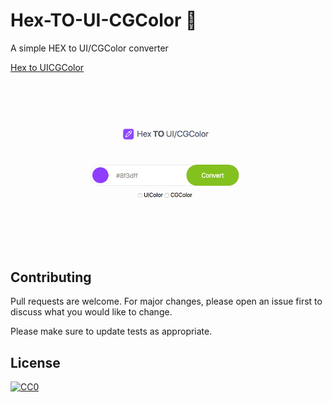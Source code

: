 # Hex-TO-UI-CGColor 🖖
A simple HEX to UI/CGColor converter 



[Hex to UICGColor](https://heliherrera.github.io/Hex-TO-UI-CGColor/)

![](https://github.com/heliherrera/Hex-TO-UI-CGColor/blob/master/images/banner.png?raw=true)


## Contributing
Pull requests are welcome. For major changes, please open an issue first to discuss what you would like to change.

Please make sure to update tests as appropriate.

## License

[![CC0](https://licensebuttons.net/p/zero/1.0/88x31.png)](https://creativecommons.org/publicdomain/zero/1.0/) 
